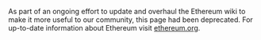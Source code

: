 As part of an ongoing effort to update and overhaul the Ethereum wiki to make it more useful to our community, this page had been deprecated. For up-to-date information about Ethereum visit [ethereum.org](https://ethereum.org).